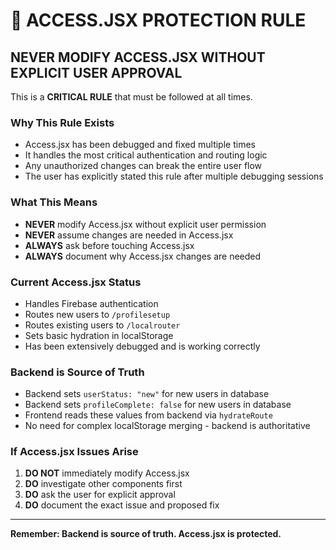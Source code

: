 # 🚨 ACCESS.JSX PROTECTION RULE

## NEVER MODIFY ACCESS.JSX WITHOUT EXPLICIT USER APPROVAL

This is a **CRITICAL RULE** that must be followed at all times.

### Why This Rule Exists
- Access.jsx has been debugged and fixed multiple times
- It handles the most critical authentication and routing logic
- Any unauthorized changes can break the entire user flow
- The user has explicitly stated this rule after multiple debugging sessions

### What This Means
- **NEVER** modify Access.jsx without explicit user permission
- **NEVER** assume changes are needed in Access.jsx
- **ALWAYS** ask before touching Access.jsx
- **ALWAYS** document why Access.jsx changes are needed

### Current Access.jsx Status
- Handles Firebase authentication
- Routes new users to `/profilesetup`
- Routes existing users to `/localrouter`
- Sets basic hydration in localStorage
- Has been extensively debugged and is working correctly

### Backend is Source of Truth
- Backend sets `userStatus: "new"` for new users in database
- Backend sets `profileComplete: false` for new users in database
- Frontend reads these values from backend via `hydrateRoute`
- No need for complex localStorage merging - backend is authoritative

### If Access.jsx Issues Arise
1. **DO NOT** immediately modify Access.jsx
2. **DO** investigate other components first
3. **DO** ask the user for explicit approval
4. **DO** document the exact issue and proposed fix

---
**Remember: Backend is source of truth. Access.jsx is protected.**
